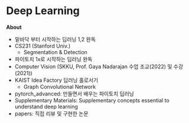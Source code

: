 # Deep Learning


**About**
- 밑바닥 부터 시작하는 딥러닝 1,2 완독
- CS231 (Stanford Univ.)
  - Segmentation & Detection
- 파이토치 1x로 시작하는 딥러닝 완독
- Computer Vision (SKKU, Prof. Gaya Nadarajan 수업 조교(2022) 및 수강(2021))
- KAIST Idea Factory 딥러닝 홀로서기
  - Graph Convolutional Network
- pytorch_advanced: 만들면서 배우는 파이토치 딥러닝
- Supplementary Materials: Supplementary concepts essential to understand deep learning
- papers: 직접 리뷰 및 구현한 논문
